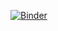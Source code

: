 [![Binder](https://mybinder.org/badge_logo.svg)](https://mybinder.org/v2/gh/alenaizan/CHEM_313/HEAD?urlpath=%2Fnotebooks%2F)
